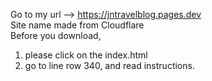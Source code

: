 Go to my url --> https://jntravelblog.pages.dev<br>
Site name made from Cloudflare<br>
Before you download,<br>
1. please click on the index.html<br>
2. go to line row 340, and read instructions.
